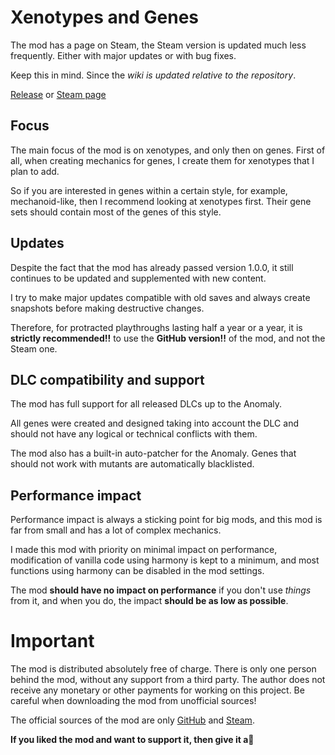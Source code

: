 # Xenotypes and Genes
The mod has a page on Steam, the Steam version is updated much less frequently. Either with major updates or with bug fixes.

Keep this in mind. Since the _wiki is updated relative to the repository_.

[Release](https://github.com/WVCSergkart/WVC_RacesBiotech/releases) or [Steam page](https://steamcommunity.com/sharedfiles/filedetails/?id=2886992038)

## Focus
The main focus of the mod is on xenotypes, and only then on genes. First of all, when creating mechanics for genes, I create them for xenotypes that I plan to add.

So if you are interested in genes within a certain style, for example, mechanoid-like, then I recommend looking at xenotypes first. Their gene sets should contain most of the genes of this style.

## Updates
Despite the fact that the mod has already passed version 1.0.0, it still continues to be updated and supplemented with new content.

I try to make major updates compatible with old saves and always create snapshots before making destructive changes.

Therefore, for protracted playthroughs lasting half a year or a year, it is **strictly recommended!!** to use the **GitHub version!!** of the mod, and not the Steam one.

## DLC compatibility and support
The mod has full support for all released DLCs up to the Anomaly.

All genes were created and designed taking into account the DLC and should not have any logical or technical conflicts with them.

The mod also has a built-in auto-patcher for the Anomaly. Genes that should not work with mutants are automatically blacklisted.

## Performance impact
Performance impact is always a sticking point for big mods, and this mod is far from small and has a lot of complex mechanics.

I made this mod with priority on minimal impact on performance, modification of vanilla code using harmony is kept to a minimum, and most functions using harmony can be disabled in the mod settings.

The mod **should have no impact on performance** if you don't use _things_ from it, and when you do, the impact **should be as low as possible**.

# Important
The mod is distributed absolutely free of charge. There is only one person behind the mod, without any support from a third party. The author does not receive any monetary or other payments for working on this project. Be careful when downloading the mod from unofficial sources!

The official sources of the mod are only [GitHub](https://github.com/WVCSergkart/WVC_RacesBiotech) and [Steam](https://steamcommunity.com/sharedfiles/filedetails/?id=2886992038).

**If you liked the mod and want to support it, then give it a**:star2: